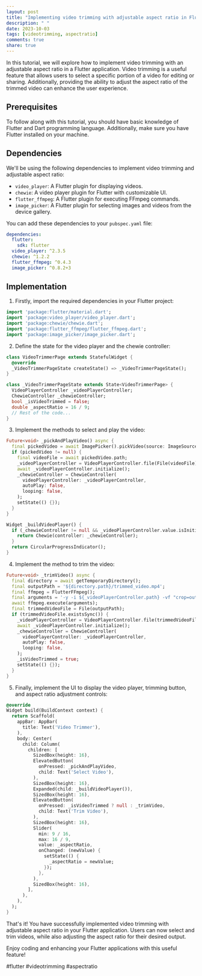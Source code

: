 ```yaml
---
layout: post
title: "Implementing video trimming with adjustable aspect ratio in Flutter"
description: " "
date: 2023-10-03
tags: [videotrimming, aspectratio]
comments: true
share: true
---
```


In this tutorial, we will explore how to implement video trimming with an adjustable aspect ratio in a Flutter application. Video trimming is a useful feature that allows users to select a specific portion of a video for editing or sharing. Additionally, providing the ability to adjust the aspect ratio of the trimmed video can enhance the user experience.

## Prerequisites

To follow along with this tutorial, you should have basic knowledge of Flutter and Dart programming language. Additionally, make sure you have Flutter installed on your machine.

## Dependencies

We'll be using the following dependencies to implement video trimming and adjustable aspect ratio:

- `video_player`: A Flutter plugin for displaying videos.
- `chewie`: A video player plugin for Flutter with customizable UI.
- `flutter_ffmpeg`: A Flutter plugin for executing FFmpeg commands.
- `image_picker`: A Flutter plugin for selecting images and videos from the device gallery.

You can add these dependencies to your `pubspec.yaml` file:

```yaml
dependencies:
  flutter:
    sdk: flutter
  video_player: ^2.3.5
  chewie: ^1.2.2
  flutter_ffmpeg: ^0.4.3
  image_picker: ^0.8.2+3
```

## Implementation

1. Firstly, import the required dependencies in your Flutter project:

```dart
import 'package:flutter/material.dart';
import 'package:video_player/video_player.dart';
import 'package:chewie/chewie.dart';
import 'package:flutter_ffmpeg/flutter_ffmpeg.dart';
import 'package:image_picker/image_picker.dart';
```

2. Define the state for the video player and the chewie controller:

```dart
class VideoTrimmerPage extends StatefulWidget {
  @override
  _VideoTrimmerPageState createState() => _VideoTrimmerPageState();
}

class _VideoTrimmerPageState extends State<VideoTrimmerPage> {
  VideoPlayerController _videoPlayerController;
  ChewieController _chewieController;
  bool _isVideoTrimmed = false;
  double _aspectRatio = 16 / 9;
  // Rest of the code...
}
```

3. Implement the methods to select and play the video:

```dart
Future<void> _pickAndPlayVideo() async {
  final pickedVideo = await ImagePicker().pickVideo(source: ImageSource.gallery);
  if (pickedVideo != null) {
    final videoFile = await pickedVideo.path;
    _videoPlayerController = VideoPlayerController.file(File(videoFile));
    await _videoPlayerController.initialize();
    _chewieController = ChewieController(
      videoPlayerController: _videoPlayerController,
      autoPlay: false,
      looping: false,
    );
    setState(() {});
  }
}

Widget _buildVideoPlayer() {
  if (_chewieController != null && _videoPlayerController.value.isInitialized) {
    return Chewie(controller: _chewieController);
  }
  return CircularProgressIndicator();
}
```

4. Implement the method to trim the video:

```dart
Future<void> _trimVideo() async {
  final directory = await getTemporaryDirectory();
  final outputPath = '${directory.path}/trimmed_video.mp4';
  final ffmpeg = FlutterFFmpeg();
  final arguments = '-y -i ${_videoPlayerController.path} -vf "crop=out_w=${_chewieController.videoPlayerController.value.aspectRatio < _aspectRatio ? _chewieController.videoPlayerController.value.size.height : _chewieController.videoPlayerController.value.size.width}:out_h=${_chewieController.videoPlayerController.value.aspectRatio < _aspectRatio ? _chewieController.videoPlayerController.value.size.height * _aspectRatio : _chewieController.videoPlayerController.value.size.width * _aspectRatio}:out_x=${(_chewieController.videoPlayerController.value.size.width - (_chewieController.videoPlayerController.value.aspectRatio < _aspectRatio ? _chewieController.videoPlayerController.value.size.height : _chewieController.videoPlayerController.value.size.width) * _aspectRatio) / 2}:out_y=0" -c:a copy $outputPath';
  await ffmpeg.execute(arguments);
  final trimmedVideoFile = File(outputPath);
  if (trimmedVideoFile.existsSync()) {
    _videoPlayerController = VideoPlayerController.file(trimmedVideoFile);
    await _videoPlayerController.initialize();
    _chewieController = ChewieController(
      videoPlayerController: _videoPlayerController,
      autoPlay: false,
      looping: false,
    );
    _isVideoTrimmed = true;
    setState(() {});
  }
}
```

5. Finally, implement the UI to display the video player, trimming button, and aspect ratio adjustment controls:

```dart
@override
Widget build(BuildContext context) {
  return Scaffold(
    appBar: AppBar(
      title: Text('Video Trimmer'),
    ),
    body: Center(
      child: Column(
        children: [
          SizedBox(height: 16),
          ElevatedButton(
            onPressed: _pickAndPlayVideo,
            child: Text('Select Video'),
          ),
          SizedBox(height: 16),
          Expanded(child: _buildVideoPlayer()),
          SizedBox(height: 16),
          ElevatedButton(
            onPressed: _isVideoTrimmed ? null : _trimVideo,
            child: Text('Trim Video'),
          ),
          SizedBox(height: 16),
          Slider(
            min: 9 / 16,
            max: 16 / 9,
            value: _aspectRatio,
            onChanged: (newValue) {
              setState(() {
                _aspectRatio = newValue;
              });
            },
          ),
          SizedBox(height: 16),
        ],
      ),
    ),
  );
}
```

That's it! You have successfully implemented video trimming with adjustable aspect ratio in your Flutter application. Users can now select and trim videos, while also adjusting the aspect ratio for their desired output.

Enjoy coding and enhancing your Flutter applications with this useful feature!

#flutter #videotrimming #aspectratio